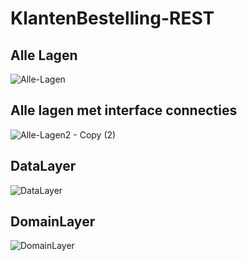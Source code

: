 # KlantenBestelling-REST
## Alle Lagen    

![Alle-Lagen](https://user-images.githubusercontent.com/23512215/98483118-31779200-2206-11eb-8ef5-8ef3cd808d4e.jpg)

## Alle lagen met interface connecties

![Alle-Lagen2 - Copy (2)](https://user-images.githubusercontent.com/23512215/98483120-32a8bf00-2206-11eb-86ef-b7495f32f33f.jpg)

## DataLayer

![DataLayer](https://user-images.githubusercontent.com/23512215/98483121-32a8bf00-2206-11eb-97b7-657a166ef760.jpg)

## DomainLayer

![DomainLayer](https://user-images.githubusercontent.com/23512215/98483122-33415580-2206-11eb-9f2a-731ba658039e.jpg)
